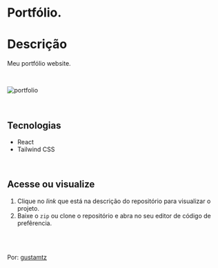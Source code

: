 # Portfólio.

# Descrição 
Meu portfólio website.

<br>

![portfolio](https://user-images.githubusercontent.com/113216494/213955390-bbbd9d99-105c-4f44-ad35-a9665541acc1.png)

<br>


## Tecnologias
- React
- Tailwind CSS

<br>

## Acesse ou visualize
1. Clique no *link* que está na descrição do repositório para visualizar o projeto.
2. Baixe o `zip` ou clone o repositório e abra no seu editor de código de prefêrencia.


<br>
<br> 

Por: <a href="https://github.com/gustamtz"> gustamtz</a>
